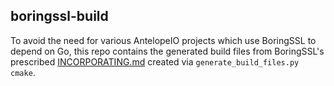 ## boringssl-build

To avoid the need for various AntelopeIO projects which use BoringSSL to depend on Go, this repo contains the generated build files from BoringSSL's prescribed [INCORPORATING.md](https://boringssl.googlesource.com/boringssl/+/HEAD/INCORPORATING.md) created via `generate_build_files.py cmake`.
